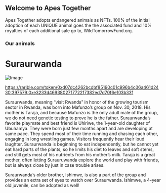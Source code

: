 ## Welcome to Apes Together

Apes Together adopts endangered animals as NFTs. 100% of the initial adoption of each UNIQUE animal goes the the associated fund and 10% royalties of each additional sale go to, WildTomorrowFund.org.



### Our animals



# Suraurwanda

![Image](https://i.imgur.com/p8ZAd5H.png)

https://rarible.com/token/0xd07dc4262bcdbf85190c01c996b4c06a461d2430:397579:0xe3233d469380271772217382ed7d70f6e103b33f

Suraurwanda, meaning “visit Rwanda” in honor of the growing tourism sector in Rwanda, was born into Mafunzo’s group on Nov. 30, 2018. His mother is Taraja, and because Mafunzo is the only adult male of the group, we do not need genetic testing to prove he is the father.
Suraurwanda’s favorite playmate and best friend is Uhiriwe, the 1-year-old daughter of Ubuhamya. They were born just few months apart and are developing at same pace. They spend most of their time running and chasing each other, engaging in long wrestling games. Visitors frequently hear their loud laughter.
Suraurwanda is beginning to eat independently, but he cannot yet eat hard parts of the plants, so he limits his diet to leaves and soft stems, and still gets most of his nutrients from his mother’s milk. Taraja is a great mother, often letting Surauruwanda explore the world and play with friends, but is always close by just in case trouble arises.

Suraurwanda’s older brother, Ishimwe, is also a part of the group and provides an extra set of eyes to watch over Suraurwanda. Ishimwe, a 4-year old juvenile, can be adopted as well!


